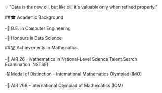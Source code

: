 💡 "Data is the new oil, but like oil, it's valuable only when refined properly."


##🎓 Academic Background

-🎯 B.E. in Computer Engineering 

-🏅 Honours in Data Science 


##🏆 Achievements in Mathematics

-🥇 AIR 26 - Mathematics in National-Level Science Talent Search Examination (NSTSE)

-🎖️ Medal of Distinction - International Mathematics Olympiad (IMO)

-🥈 AIR 268 - International Olympiad of Mathematics (IOM)


